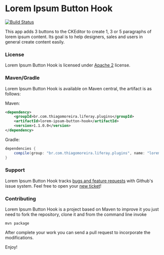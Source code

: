 Lorem Ipsum Button Hook
==========
[![Build Status](https://travis-ci.org/tmoreira2020/liferay-thiagomoreira-plugins.svg?branch=master)](https://travis-ci.org/tmoreira2020/liferay-thiagomoreira-plugins)

This app adds 3 buttons to the CKEditor to create 1, 3 or 5 paragraphs of lorem ipsum content. Its goal is to help designers, sales and users in general create content easily.

### License

Lorem Ipsum Button Hook is licensed under [Apache 2](http://www.apache.org/licenses/LICENSE-2.0) license.

### Maven/Gradle

Lorem Ipsum Button Hook is available on Maven central, the artifact is as follows:

Maven:

```xml
<dependency>
    <groupId>br.com.thiagomoreira.liferay.plugins</groupId>
    <artifactId>lorem-ipsum-button-hook</artifactId>
    <version>1.1.0.0</version>
</dependency>
```
Gradle:

```groovy
dependencies {
    compile(group: "br.com.thiagomoreira.liferay.plugins", name: "lorem-ipsum-button-hook", version: "1.1.0.0");
}
```
### Support
Lorem Ipsum Button Hook tracks [bugs and feature requests](https://github.com/tmoreira2020/liferay-thiagomoreira-plugins/issues) with Github's issue system. Feel free to open your [new ticket](https://github.com/tmoreira2020/liferay-thiagomoreira-plugins/issues/new)!

### Contributing

Lorem Ipsum Button Hook is a project based on Maven to improve it you just need to fork the repository, clone it and from the command line invoke

```shell
mvn package
```
After complete your work you can send a pull request to incorporate the modifications.

Enjoy!